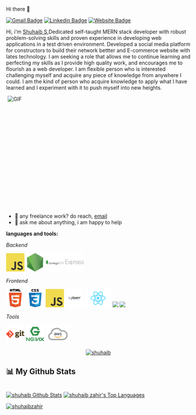  Hi there 👋



<!--
**abdullakn/abdullakn** is a ✨ _special_ ✨ repository because its `README.md` (this file) appears on your GitHub profile.

Here are some ideas to get you started:

- 🔭 I’m currently working on ...
- 🌱 I’m currently learning ...
- 👯 I’m looking to collaborate on ...
- 🤔 I’m looking for help with ...
- 💬 Ask me about ...
- 📫 How to reach me: ...
- 😄 Pronouns: ...
- ⚡ Fun fact: ...
-->

[![Gmail Badge](https://img.shields.io/badge/-sameeh-c14438?style=flat&logo=Gmail&logoColor=white&link=mailto:yesshuhaib.ss@gmail.com)](mailto:yesshuhaib.ss@gmail.com)
[![Linkedin Badge](https://img.shields.io/badge/-Sameeh.M-blue?style=flat&logo=Linkedin&logoColor=white&link=https://www.linkedin.com/in/shuhaibzahir/)](https://www.linkedin.com/in/shuhaibzahir/)
[![Website Badge](https://img.shields.io/badge/-Sameeh.M-green?style=flat&logo=Google-Chrome&logoColor=white&link=https://shuhaib.tech)](https://shuhaib.tech)
 

Hi, i'm [Shuhaib S](https://shuhaib.tech/),Dedicated self-taught MERN stack developer with robust problem-solving skills and proven experience in 
developing web applications in a test driven environment. Developed a social media platform for constructors to build their network bettter and E-commerce website with lates technology. I am seeking a role that allows me to continue learning and perfecting my skills as I provide high quality work, and encourages me to flourish as a web developer. I am flexible person who is interested challenging myself and acquire any piece of knowledge from anywhere I could. I am the kind of person who acquire knowledge to apply what I have learned and I experiment with it to push myself into new heights.

 <img align="right" alt="GIF" src="https://github.com/abhisheknaiidu/abhisheknaiidu/blob/master/code.gif?raw=true" width="500" height="320" />



- 💼 any freelance work? do reach, [email](mailto:yesshuhaib.ss@gmail.com) 
- 💬 ask me about anything, i am happy to help



**languages and tools:**  

*Backend*

<code><img height="50" src="https://raw.githubusercontent.com/github/explore/80688e429a7d4ef2fca1e82350fe8e3517d3494d/topics/javascript/javascript.png"></code>
<code><img height="50" src="https://raw.githubusercontent.com/github/explore/80688e429a7d4ef2fca1e82350fe8e3517d3494d/topics/nodejs/nodejs.png"></code>
<code><img height="50" src="https://raw.githubusercontent.com/github/explore/80688e429a7d4ef2fca1e82350fe8e3517d3494d/topics/mongodb/mongodb.png"></code>
<code><img height="50" src="https://raw.githubusercontent.com/github/explore/80688e429a7d4ef2fca1e82350fe8e3517d3494d/topics/express/express.png"></code>
<!-- <code><img height="50" src="https://raw.githubusercontent.com/github/explore/80688e429a7d4ef2fca1e82350fe8e3517d3494d/topics/postgres/postgres.png"></code> -->
*Frontend*

<code><img height="50" src="https://raw.githubusercontent.com/github/explore/80688e429a7d4ef2fca1e82350fe8e3517d3494d/topics/html/html.png"></code>
<code><img height="50" src="https://raw.githubusercontent.com/github/explore/80688e429a7d4ef2fca1e82350fe8e3517d3494d/topics/css/css.png"></code>
<code><img height="50" src="https://raw.githubusercontent.com/github/explore/5c058a388828bb5fde0bcafd4bc867b5bb3f26f3/topics/javascript/javascript.png"></code>
<code><img height="50" src="https://raw.githubusercontent.com/github/explore/80688e429a7d4ef2fca1e82350fe8e3517d3494d/topics/jquery/jquery.png"></code>
<code><img height="50" src="https://github.com/abdullakn/abdullakn/blob/main/react.png"></code>
<code><img height="50" src="https://upload.wikimedia.org/wikipedia/commons/b/b2/Bootstrap_logo.svg"></code>
<code><img height="50" src="https://res.cloudinary.com/practicaldev/image/fetch/s--oD4EpJyk--/c_imagga_scale,f_auto,fl_progressive,h_900,q_auto,w_1600/https://dev-to-uploads.s3.amazonaws.com/uploads/articles/8edsp69dgun56wcte49s.png"></code>
 
*Tools*
 
<code><img height="50" src="https://raw.githubusercontent.com/github/explore/80688e429a7d4ef2fca1e82350fe8e3517d3494d/topics/git/git.png"></code>
<code><img height="50" src="https://github.com/abdullakn/abdullakn/blob/main/nginx.png"></code>
<code><img height="50" src="https://github.com/abdullakn/abdullakn/blob/main/aws.png"></code>



<p align="center">
    <a href="https://github.com/shuhaib/github-readme-streak-stats">
        <img title="🔥 Get streak stats for your profile at git.io/streak-stats" alt="shuhaib" src="https://github-readme-streak-stats.herokuapp.com/?user=Sameeh7383&theme=black-ice&hide_border=true&stroke=0000&background=060A0CD0"/>
    </a>
</p>



## 📊 My Github Stats

  <br/>
    <a href="https://github.com/shuhaibzahir/github-readme-stats"><img alt="shuhaib Github Stats" src="https://github-readme-stats.vercel.app/api?username=shuhaibzahir&show_icons=true&count_private=true&theme=react&hide_border=true&bg_color=0D1117" /></a>
  <a href="https://github.com/shuhaibzahir/github-readme-stats"><img alt="shuhaib zahir's Top Languages" src="https://github-readme-stats.vercel.app/api/top-langs/?username=shuhaibzahir&langs_count=8&count_private=true&layout=compact&theme=react&hide_border=true&bg_color=0D1117" /></a>
  <br/>

<a href="https://github.com/shuhaibzahir/github-readme-activity-graph"><img alt="shuhaibzahir" src="https://activity-graph.herokuapp.com/graph?username=shuhaibzahir&bg_color=0D1117&color=5BCDEC&line=5BCDEC&point=FFFFFF&hide_border=true" /></a>

<!-- 
<a href="https://github.com/shuhaibzahir">
  <img align="center" src="https://github-readme-stats.vercel.app/api?username=shuhaibzahir&show_icons=true&theme=vue-dark" />
</a> -->
